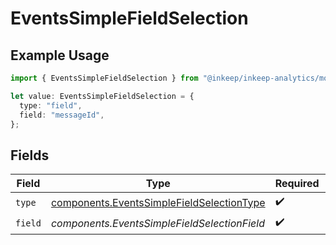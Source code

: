 # EventsSimpleFieldSelection

## Example Usage

```typescript
import { EventsSimpleFieldSelection } from "@inkeep/inkeep-analytics/models/components";

let value: EventsSimpleFieldSelection = {
  type: "field",
  field: "messageId",
};
```

## Fields

| Field                                                                                                  | Type                                                                                                   | Required                                                                                               | Description                                                                                            |
| ------------------------------------------------------------------------------------------------------ | ------------------------------------------------------------------------------------------------------ | ------------------------------------------------------------------------------------------------------ | ------------------------------------------------------------------------------------------------------ |
| `type`                                                                                                 | [components.EventsSimpleFieldSelectionType](../../models/components/eventssimplefieldselectiontype.md) | :heavy_check_mark:                                                                                     | N/A                                                                                                    |
| `field`                                                                                                | *components.EventsSimpleFieldSelectionField*                                                           | :heavy_check_mark:                                                                                     | N/A                                                                                                    |
